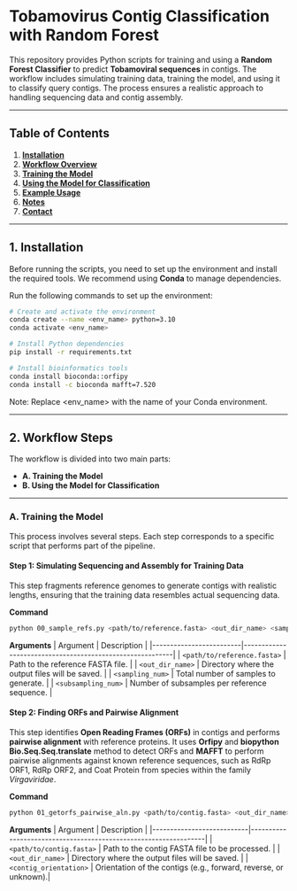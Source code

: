 # **Tobamovirus Contig Classification with Random Forest**

This repository provides Python scripts for training and using a **Random Forest Classifier** to predict **Tobamoviral sequences** in contigs. The workflow includes simulating training data, training the model, and using it to classify query contigs. The process ensures a realistic approach to handling sequencing data and contig assembly.

---

## **Table of Contents**
1. [**Installation**](#installation)
2. [**Workflow Overview**](#workflow-overview)
3. [**Training the Model**](#training-the-model)
4. [**Using the Model for Classification**](#using-the-model-for-classification)
5. [**Example Usage**](#example-usage)
6. [**Notes**](#notes)
7. [**Contact**](#contact)

---

## **1. Installation**
Before running the scripts, you need to set up the environment and install the required tools. We recommend using **Conda** to manage dependencies.  

Run the following commands to set up the environment:  

```bash
# Create and activate the environment
conda create --name <env_name> python=3.10
conda activate <env_name>

# Install Python dependencies
pip install -r requirements.txt

# Install bioinformatics tools
conda install bioconda::orfipy 
conda install -c bioconda mafft=7.520
```
Note: Replace <env_name> with the name of your Conda environment.

---

## **2. Workflow Steps**

The workflow is divided into two main parts:
  - **A. Training the Model**
  - **B. Using the Model for Classification**

---

### **A. Training the Model**

This process involves several steps. Each step corresponds to a specific script that performs part of the pipeline.

#### **Step 1: Simulating Sequencing and Assembly for Training Data**

This step fragments reference genomes to generate contigs with realistic lengths, ensuring that the training data resembles actual sequencing data.

**Command**
```bash
python 00_sample_refs.py <path/to/reference.fasta> <out_dir_name> <sampling_num> <subsampling_num> 
```
**Arguments**
| Argument                | Description                                              |
|-------------------------|----------------------------------------------------------|
| `<path/to/reference.fasta>` | Path to the reference FASTA file.                       |
| `<out_dir_name>`        | Directory where the output files will be saved.           |
| `<sampling_num>`        | Total number of samples to generate.                      |
| `<subsampling_num>`     | Number of subsamples per reference sequence.              |

#### **Step 2:  Finding ORFs and Pairwise Alignment**

This step identifies **Open Reading Frames (ORFs)** in contigs and performs **pairwise alignment** with reference proteins. It uses **Orfipy**  and **biopython Bio.Seq.Seq.translate** method to detect ORFs and **MAFFT** to perform pairwise alignments against known reference sequences, such as RdRp ORF1, RdRp ORF2, and Coat Protein from species within the family *Virgaviridae*.

**Command**
```bash
python 01_getorfs_pairwise_aln.py <path/to/contig.fasta> <out_dir_name> <contig_orientation>
```
**Arguments**
| Argument                  | Description                                                     |
|---------------------------|-----------------------------------------------------------------|
| `<path/to/contig.fasta>`   | Path to the contig FASTA file to be processed.                  |
| `<out_dir_name>`           | Directory where the output files will be saved.                 |
| `<contig_orientation>`     | Orientation of the contigs (e.g., forward, reverse, or unknown).|